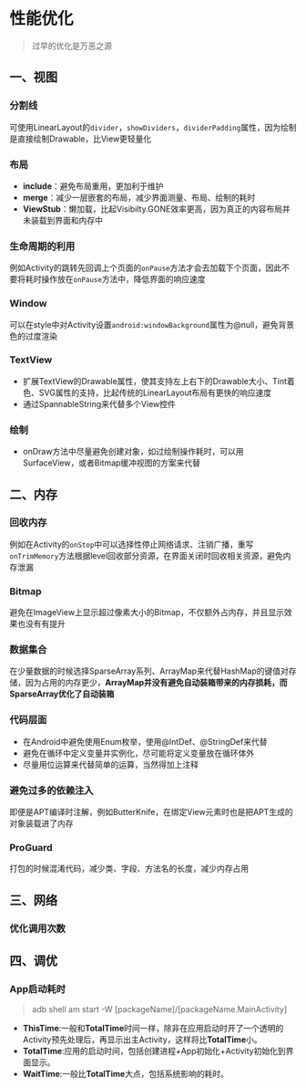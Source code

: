 # 性能优化

> 过早的优化是万恶之源

## 一、视图

### 分割线

可使用LinearLayout的`divider`，`showDividers`，`dividerPadding`属性，因为绘制是直接绘制Drawable，比View更轻量化

### 布局

- **include**：避免布局重用，更加利于维护
- **merge**：减少一层嵌套的布局，减少界面测量、布局、绘制的耗时
- **ViewStub**：懒加载，比起Visibilty.GONE效率更高，因为真正的内容布局并未装载到界面和内存中

### 生命周期的利用

例如Activity的跳转先回调上个页面的`onPause`方法才会去加载下个页面，因此不要将耗时操作放在`onPause`方法中，降低界面的响应速度

### Window

可以在style中对Activity设置`android:windowBackground`属性为@null，避免背景色的过度渲染

### TextView

- 扩展TextView的Drawable属性，使其支持左上右下的Drawable大小、Tint着色、SVG属性的支持，比起传统的LinearLayout布局有更快的响应速度
- 通过SpannableString来代替多个View控件

### 绘制

- onDraw方法中尽量避免创建对象，如过绘制操作耗时，可以用SurfaceView，或者Bitmap缓冲视图的方案来代替

## 二、内存

### 回收内存

例如在Activity的`onStop`中可以选择性停止网络请求、注销广播，重写`onTrimMemory`方法根据level回收部分资源，在界面关闭时回收相关资源，避免内存泄漏

### Bitmap

避免在ImageView上显示超过像素大小的Bitmap，不仅额外占内存，并且显示效果也没有有提升

### 数据集合

在少量数据的时候选择SparseArray系列、ArrayMap来代替HashMap的键值对存储，因为占用的内存更少，**ArrayMap并没有避免自动装箱带来的内存损耗，而SparseArray优化了自动装箱**

### 代码层面

- 在Android中避免使用Enum枚举，使用@IntDef、@StringDef来代替
- 避免在循环中定义变量并实例化，尽可能将定义变量放在循环体外
- 尽量用位运算来代替简单的运算，当然得加上注释

### 避免过多的依赖注入

即便是APT编译时注解，例如ButterKnife，在绑定View元素时也是把APT生成的对象装载进了内存

### ProGuard

打包的时候混淆代码，减少类、字段、方法名的长度，减少内存占用

## 三、网络

### 优化调用次数

## 四、调优

### App启动耗时

> adb shell am start -W [packageName]/[packageName.MainActivity]

- **ThisTime**:一般和**TotalTime**时间一样，除非在应用启动时开了一个透明的Activity预先处理后，再显示出主Activity，这样将比**TotalTime**小。 
- **TotalTime**:应用的启动时间，包括创建进程+App初始化+Activity初始化到界面显示。 
- **WaitTime**:一般比**TotalTime**大点，包括系统影响的耗时。

